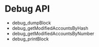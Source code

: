# Debug API

* debug\_dumpBlock
* debug\_getModifiedAccountsByHash
* debug\_getModifiedAccountsByNumber
* debug\_printBlock

